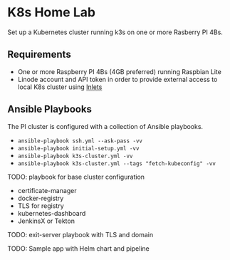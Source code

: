 # K8s Home Lab

Set up a Kubernetes cluster running k3s on one or more Rasberry PI 4Bs.

## Requirements

- One or more Raspberry PI 4Bs (4GB preferred) running Raspbian Lite
- Linode account and API token in order to provide external access to local K8s cluster using [Inlets](https://github.com/inlets/inlets)

## Ansible Playbooks

The PI cluster is configured with a collection of Ansible playbooks.

- `ansible-playbook ssh.yml --ask-pass -vv`
- `ansible-playbook initial-setup.yml -vv`
- `ansible-playbook k3s-cluster.yml -vv`
- `ansible-playbook k3s-cluster.yml --tags "fetch-kubeconfig" -vv`


TODO: playbook for base cluster configuration
 - certificate-manager
 - docker-registry
 - TLS for registry
 - kubernetes-dashboard
 - JenkinsX or Tekton

TODO: exit-server playbook with TLS and domain

TODO: Sample app with Helm chart and pipeline 
 
